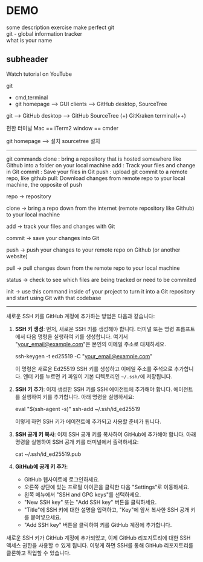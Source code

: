 # DEMO

some description
exercise make perfect
git   
git - global information tracker  
what
is 
your name  

## subheader
Watch tutorial on YouTube

git 
- cmd,terminal
- git homepage --> GUI clients
-->  GitHub desktop, SourceTree

git --> GitHub desktop --> GitHub 
           SourceTree (+)
            GitKraken
           terminal(++)

편한 터미널
Mac == iTerm2
window == cmder

git homepage --> 설치
sourcetree 설치

--------------------------
git commands
clone : bring a repository that is hosted somewhere like Github into a folder on your local  machine
add : Track your files and change in Git
commit : Save your files in Git
push : upload git commit to a remote repo, like github
pull: Download changes from remote repo to your local machine, the opposite of push

repo -> repository

clone -> bring a repo down from the internet (remote repository like Github) to your local machine

add -> track your files and changes with Git

commit -> save your changes into Git

push -> push your changes to your remote repo on Github (or another website)

pull -> pull changes down from the remote repo to your local machine

status -> check to see which files are being tracked or need to be commited

init -> use this command inside of your project to turn it into a Git repository and start using Git with that codebase


------------------------------------------

새로운 SSH 키를 GitHub 계정에 추가하는 방법은 다음과 같습니다:

1. **SSH 키 생성**: 먼저, 새로운 SSH 키를 생성해야 합니다. 터미널 또는 명령 프롬프트에서 다음 명령을 실행하여 키를 생성합니다. 여기서 "your_email@example.com"은 본인의 이메일 주소로 대체하세요.

   ssh-keygen -t ed25519 -C "your_email@example.com"

   이 명령은 새로운 Ed25519 SSH 키를 생성하고 이메일 주소를 주석으로 추가합니다. 엔터 키를 누르면 키 파일이 기본 디렉토리인 `~/.ssh/`에 저장됩니다.

2. **SSH 키 추가**: 이제 생성한 SSH 키를 SSH 에이전트에 추가해야 합니다. 에이전트를 실행하여 키를 추가합니다. 아래 명령을 실행하세요:

   eval "$(ssh-agent -s)"
   ssh-add ~/.ssh/id_ed25519

   이렇게 하면 SSH 키가 에이전트에 추가되고 사용할 준비가 됩니다.

3. **SSH 공개 키 복사**: 이제 SSH 공개 키를 복사하여 GitHub에 추가해야 합니다. 아래 명령을 실행하여 SSH 공개 키를 터미널에서 출력하세요:

   cat ~/.ssh/id_ed25519.pub

4. **GitHub에 공개 키 추가**:
   - GitHub 웹사이트에 로그인하세요.
   - 오른쪽 상단에 있는 프로필 아이콘을 클릭한 다음 "Settings"로 이동하세요.
   - 왼쪽 메뉴에서 "SSH and GPG keys"를 선택하세요.
   - "New SSH key" 또는 "Add SSH key" 버튼을 클릭하세요.
   - "Title"에 SSH 키에 대한 설명을 입력하고, "Key"에 앞서 복사한 SSH 공개 키를 붙여넣으세요.
   - "Add SSH key" 버튼을 클릭하여 키를 GitHub 계정에 추가합니다.

새로운 SSH 키가 GitHub 계정에 추가되었고, 이제 GitHub 리포지토리에 대한 SSH 액세스 권한을 사용할 수 있게 됩니다. 이렇게 하면 SSH를 통해 GitHub 리포지토리를 클론하고 작업할 수 있습니다.
